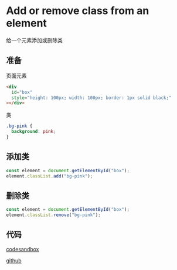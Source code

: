 # Add or remove class from an element

给一个元素添加或删除类

## 准备

页面元素

```html
<div
  id="box"
  style="height: 100px; width: 100px; border: 1px solid black;"
></div>
```

类

```css
.bg-pink {
  background: pink;
}
```

## 添加类

```js
const element = document.getElementById("box");
element.classList.add("bg-pink");
```

## 删除类

```js
const element = document.getElementById("box");
element.classList.remove("bg-pink");
```

## 代码

[codesandbox](https://codesandbox.io/s/dazzling-frost-9zfjm?file=/index.html)

[github](https://github.com/Melonvin/HTML-DOM-PRACTICE)
